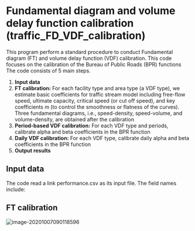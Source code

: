 

 # Fundamental diagram and volume delay function calibration (traffic_FD_VDF_calibration)

 This program perform a standard procedure to conduct Fundamental diagram (FT) and volume delay function (VDF) calibration. This code focuses on the calibration of the Bureau of Public Roads (BPR) functions The code consists of 5 main steps.

 1. **Input data**
 2. **FT calibration:** For each facility type and area type (a VDF type), we estimate basic coefficients for traffic stream model including free-flow speed, ultimate capacity, critical speed (or cut off speed), and key coefficients m (to control the smoothness or flatness of the curves). Three fundamental diagrams, i.e., speed-density, speed-volume, and volume-density,  are obtained after the calibration 
  3. **Period-based VDF calibration:** For each VDF type and periods, calibrate alpha and beta coefficients in the BPR function
  4. **Daily VDF calibration:** For each VDF type, calibrate daily alpha and beta coefficients in the BPR function
  5. **Output results**



## Input data 

The code read a link performance.csv as its input file. The field names include: 

 

## FT calibration 

![image-20201007090118596](E:\GitHub\traffic_FD_VDF_calibration\image-20201007090118596.png)
